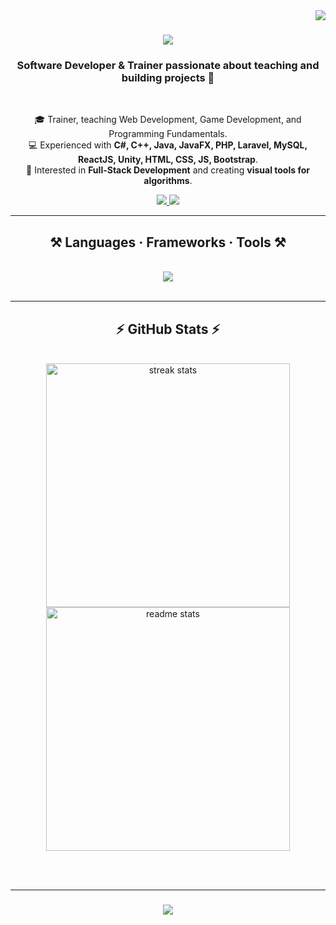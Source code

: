 <img align="right" src="https://visitor-badge.laobi.icu/badge?page_id=arberesha-hodolli.arberesha-hodolli" />

<h1 align="center">
  <a href="https://git.io/typing-svg">
    <img src="https://readme-typing-svg.herokuapp.com/?font=Righteous&size=35&center=true&vCenter=true&width=600&height=70&duration=4000&lines=Hello!+👋;+I'm+Arberesha+Hodolli!" />
  </a>
</h1>

<h3 align="center">Software Developer & Trainer passionate about teaching and building projects 🚀</h3>

<br />

<div align="center">

🎓 Trainer, teaching Web Development, Game Development, and Programming Fundamentals.  
💻 Experienced with **C#, C++, Java, JavaFX, PHP, Laravel, MySQL, ReactJS, Unity, HTML, CSS, JS, Bootstrap**.  
🌱 Interested in **Full-Stack Development** and creating **visual tools for algorithms**.  

</div>

<div align="center">
  <a href="mailto:arbrresha.h@gmail.com">
    <img src="https://img.shields.io/badge/Email-333333?style=for-the-badge&logo=gmail&logoColor=red" />
  </a>
  <a href="https://www.linkedin.com/in/arb%C3%ABresha-hodolli-535170291/" target="_blank">
    <img src="https://img.shields.io/badge/LinkedIn-0077B5?style=for-the-badge&logo=linkedin&logoColor=white" />
  </a>
</div>

<hr />

<h2 align="center">⚒️ Languages · Frameworks · Tools ⚒️</h2>
<br />
<div align="center">
  <a href="https://skillicons.dev">
    <img src="https://skillicons.dev/icons?i=html,css,javascript,react,bootstrap,tailwindcss,php,laravel,mysql,cpp,cs,java,unity,nodejs,git,github,vscode,figma" />
  </a>
</div>

<br />
<hr />

<h2 align="center">⚡ GitHub Stats ⚡</h2>
<br>

<div align="center">

  <!-- GitHub Streak Stats -->
  <img width=390 src="https://github-readme-streak-stats.herokuapp.com/?user=arbreshahodolli&theme=react&border_radius=10" alt="streak stats" />

  <!-- GitHub Readme Stats -->
  <img width=390 src="https://github-readme-stats.vercel.app/api?username=arbreshahodolli&show_icons=true&theme=react&rank_icon=github&border_radius=10" alt="readme stats" />

</div>


<br/><br/>
<hr />

<h3 align="center">
  <a href="https://git.io/typing-svg">
    <img src="https://readme-typing-svg.herokuapp.com/?font=Righteous&size=35&center=true&vCenter=true&width=600&height=70&duration=4000&lines=Thanks+for+stopping+by!+🙌;Keep+coding+and+keep+learning!+🚀" />
  </a>
</h3>


